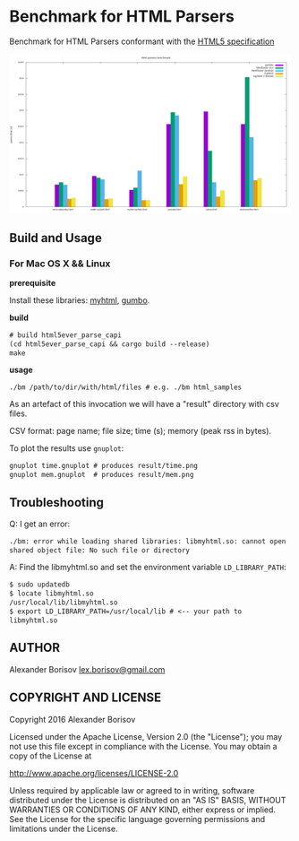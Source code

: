 # Benchmark for HTML Parsers

Benchmark for HTML Parsers conformant with the [HTML5 specification]

![Result on html_samples](/images/time.png)

## Build and Usage

### For Mac OS X && Linux

**prerequisite** 

Install these libraries: [myhtml], [gumbo].

**build**
```shell
# build html5ever_parse_capi
(cd html5ever_parse_capi && cargo build --release)
make
```

**usage**
```shell
./bm /path/to/dir/with/html/files # e.g. ./bm html_samples
```

As an artefact of this invocation we will have a "result" directory with csv files.

CSV format: page name; file size; time (s); memory (peak rss in bytes).

To plot the results use `gnuplot`:
```shell
gnuplot time.gnuplot # produces result/time.png
gnuplot mem.gnuplot  # produces result/mem.png
```


## Troubleshooting

Q: I get an error:

```shell
./bm: error while loading shared libraries: libmyhtml.so: cannot open shared object file: No such file or directory
```

A: Find the libmyhtml.so and set the environment variable `LD_LIBRARY_PATH`:

```shell
$ sudo updatedb
$ locate libmyhtml.so
/usr/local/lib/libmyhtml.so
$ export LD_LIBRARY_PATH=/usr/local/lib # <-- your path to libmyhtml.so
```

## AUTHOR

Alexander Borisov <lex.borisov@gmail.com>

## COPYRIGHT AND LICENSE

Copyright 2016 Alexander Borisov

Licensed under the Apache License, Version 2.0 (the "License"); you may not use this file except in compliance with the License.
You may obtain a copy of the License at

http://www.apache.org/licenses/LICENSE-2.0

Unless required by applicable law or agreed to in writing, software distributed under the License is distributed on an "AS IS" BASIS, WITHOUT WARRANTIES OR CONDITIONS OF ANY KIND, either express or implied.
See the License for the specific language governing permissions and limitations under the License.


[HTML5 specification]: https://html.spec.whatwg.org/multipage/
[myhtml]: https://github.com/lexborisov/myhtml
[gumbo]: https://github.com/google/gumbo-parser
[html2html_lib]: https://github.com/swizard0/html2html_lib


